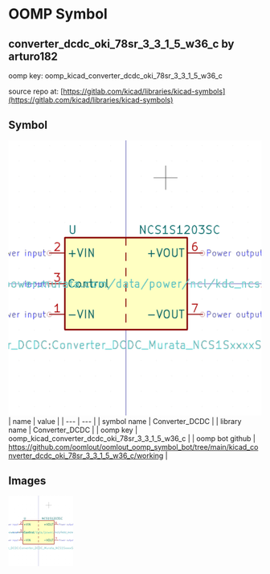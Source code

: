 # OOMP Symbol  
## converter_dcdc_oki_78sr_3_3_1_5_w36_c  by arturo182  
  
oomp key: oomp_kicad_converter_dcdc_oki_78sr_3_3_1_5_w36_c  
  
source repo at: [https://gitlab.com/kicad/libraries/kicad-symbols](https://gitlab.com/kicad/libraries/kicad-symbols)  
## Symbol  
  
[![working.png](working_600.png)](working.png)  
| name | value | 
| --- | --- | 
| symbol name | Converter_DCDC | 
| library name | Converter_DCDC | 
| oomp key | oomp_kicad_converter_dcdc_oki_78sr_3_3_1_5_w36_c | 
| oomp bot github | https://github.com/oomlout/oomlout_oomp_symbol_bot/tree/main/kicad_converter_dcdc_oki_78sr_3_3_1_5_w36_c/working | 
## Images  
  
[![working.png](working_140.png)](working.png)  
